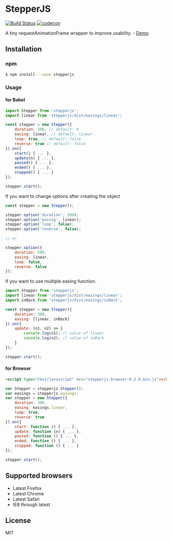 # StepperJS
[![Build Status](https://travis-ci.org/UYEONG/stepperjs.svg?branch=master)](https://travis-ci.org/UYEONG/stepperjs)
[![codecov](https://codecov.io/gh/UYEONG/stepperjs/graph/badge.svg?token=Eg1MUAW9he)](https://codecov.io/gh/UYEONG/stepperjs)


A tiny requestAnimationFrame wrapper to improve usability.  - [Demo](https://uyeong.github.io/stepperjs/)

## Installation

### npm

```bash
$ npm install --save stepperjs
```

### Usage

#### for Babel

```js
import Stepper from 'stepperjs';
import linear from 'stepperjs/dist/easings/linear';

const stepper = new Stepper({
    duration: 300, // default: 0
    easing: linear, // default: linear
    loop: true, // default: false
    reverse: true // default: false
}).on({
    start() { ... },
    update(n) { ... },
    paused() { ... },
    ended() { ... },
    stopped() { ... }
});

stepper.start();
```

If you want to change options after creating the object

```js
const stepper = new Stepper();

stepper.option('duration', 500);
stepper.option('easing', linear);
stepper.option('loop', false);
stepper.option('reverse', false);

// or

stepper.option({
    duration: 500,
    easing: linear,
    loop: false,
    reverse: false
});

```

If you want to use multiple easing function.

```js
import Stepper from 'stepperjs';
import linear from 'stepperjs/dist/easings/linear';
import inBack from 'stepperjs/dist/easings/inBack';

const stepper = new Stepper({
    duration: 300,
    easing: [linear, inBack]
}).on({
    update: (n1, n2) => {
        console.log(n1); // value of linear
        console.log(n2); // value of inBack
    }
});

stepper.start();
```

#### for Browser

```html
<script type="text/javascript" src="stepperjs.browser-0.2.0.min.js"></script>
```

```js
var Stepper = stepperjs.Stepper();
var easings = stepperjs.easings;
var stepper = new Stepper({
    duration: 300,
    easing: easings.linear,
    loop: true,
    reverse: true
}).on({
    start: function () { ... },
    update: function (n) { ... },
    paused: function () { ... },
    ended: function () { ... },
    stopped: function () { ... }
});

stepper.start();
```

## Supported browsers

 - Latest Firefox
 - Latest Chrome
 - Latest Safari
 - IE8 through latest

## License

MIT
